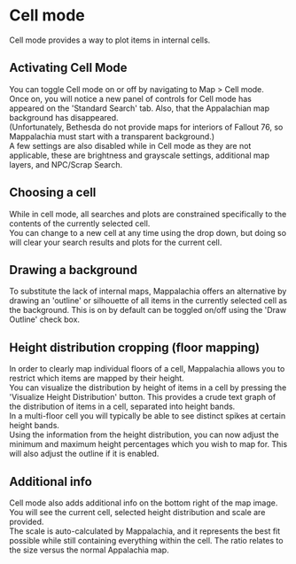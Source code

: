 # Cell mode

Cell mode provides a way to plot items in internal cells.

## Activating Cell Mode
You can toggle Cell mode on or off by navigating to Map > Cell mode.<br/>
Once on, you will notice a new panel of controls for Cell mode has appeared on the 'Standard Search' tab. Also, that the Appalachian map background has disappeared.<br/>
(Unfortunately, Bethesda do not provide maps for interiors of Fallout 76, so Mappalachia must start with a transparent background.)<br/>
A few settings are also disabled while in Cell mode as they are not applicable, these are brightness and grayscale settings, additional map layers, and NPC/Scrap Search.

## Choosing a cell
While in cell mode, all searches and plots are constrained specifically to the contents of the currently selected cell.<br/>
You can change to a new cell at any time using the drop down, but doing so will clear your search results and plots for the current cell.

## Drawing a background
To substitute the lack of internal maps, Mappalachia offers an alternative by drawing an 'outline' or silhouette of all items in the currently selected cell as the background. This is on by default can be toggled on/off using the 'Draw Outline' check box.

## Height distribution cropping (floor mapping)
In order to clearly map individual floors of a cell, Mappalachia allows you to restrict which items are mapped by their height.<br/>
You can visualize the distribution by height of items in a cell by pressing the 'Visualize Height Distribution' button. This provides a crude text graph of the distribution of items in a cell, separated into height bands.<br/>
In a multi-floor cell you will typically be able to see distinct spikes at certain height bands.<br/>
Using the information from the height distribution, you can now adjust the minimum and maximum height percentages which you wish to map for. This will also adjust the outline if it is enabled.

## Additional info
Cell mode also adds additional info on the bottom right of the map image. You will see the current cell, selected height distribution and scale are provided.<br/>
The scale is auto-calculated by Mappalachia, and it represents the best fit possible while still containing everything within the cell. The ratio relates to the size versus the normal Appalachia map.
